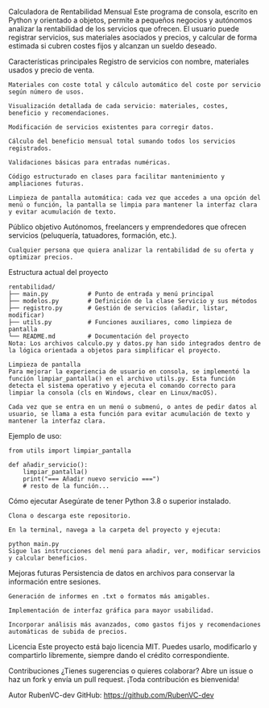 Calculadora de Rentabilidad Mensual
Este programa de consola, escrito en Python y orientado a objetos, permite a pequeños negocios y autónomos analizar la rentabilidad de los servicios que ofrecen. El usuario puede registrar servicios, sus materiales asociados y precios, y calcular de forma estimada si cubren costes fijos y alcanzan un sueldo deseado.

Características principales
Registro de servicios con nombre, materiales usados y precio de venta.

    Materiales con coste total y cálculo automático del coste por servicio según número de usos.

    Visualización detallada de cada servicio: materiales, costes, beneficio y recomendaciones.

    Modificación de servicios existentes para corregir datos.

    Cálculo del beneficio mensual total sumando todos los servicios registrados.

    Validaciones básicas para entradas numéricas.

    Código estructurado en clases para facilitar mantenimiento y ampliaciones futuras.

    Limpieza de pantalla automática: cada vez que accedes a una opción del menú o función, la pantalla se limpia para mantener la interfaz clara y evitar acumulación de texto.

Público objetivo
Autónomos, freelancers y emprendedores que ofrecen servicios (peluquería, tatuadores, formación, etc.).

    Cualquier persona que quiera analizar la rentabilidad de su oferta y optimizar precios.

Estructura actual del proyecto

    rentabilidad/
    ├── main.py           # Punto de entrada y menú principal
    ├── modelos.py        # Definición de la clase Servicio y sus métodos
    ├── registro.py       # Gestión de servicios (añadir, listar, modificar)
    ├── utils.py          # Funciones auxiliares, como limpieza de pantalla
    └── README.md         # Documentación del proyecto
    Nota: Los archivos calculo.py y datos.py han sido integrados dentro de la lógica orientada a objetos para simplificar el proyecto.

    Limpieza de pantalla
    Para mejorar la experiencia de usuario en consola, se implementó la función limpiar_pantalla() en el archivo utils.py. Esta función detecta el sistema operativo y ejecuta el comando correcto para limpiar la consola (cls en Windows, clear en Linux/macOS).

    Cada vez que se entra en un menú o submenú, o antes de pedir datos al usuario, se llama a esta función para evitar acumulación de texto y mantener la interfaz clara.

Ejemplo de uso:

    from utils import limpiar_pantalla

    def añadir_servicio():
        limpiar_pantalla()
        print("=== Añadir nuevo servicio ===")
        # resto de la función...

Cómo ejecutar
Asegúrate de tener Python 3.8 o superior instalado.

    Clona o descarga este repositorio.

    En la terminal, navega a la carpeta del proyecto y ejecuta:

    python main.py
    Sigue las instrucciones del menú para añadir, ver, modificar servicios y calcular beneficios.

Mejoras futuras
Persistencia de datos en archivos para conservar la información entre sesiones.

    Generación de informes en .txt o formatos más amigables.

    Implementación de interfaz gráfica para mayor usabilidad.

    Incorporar análisis más avanzados, como gastos fijos y recomendaciones automáticas de subida de precios.

Licencia
Este proyecto está bajo licencia MIT. Puedes usarlo, modificarlo y compartirlo libremente, siempre dando el crédito correspondiente.

Contribuciones
¿Tienes sugerencias o quieres colaborar? Abre un issue o haz un fork y envía un pull request. ¡Toda contribución es bienvenida!

Autor
RubenVC-dev
GitHub: https://github.com/RubenVC-dev
